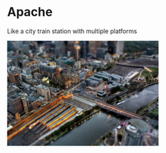 # Apache #
Like a city train station with multiple platforms

<div class="center">
<img src="images/flinders_above.jpg" style="max-width: 70%; width: 70%;"/>
</div>
